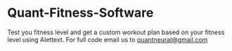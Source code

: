 # Quant-Fitness-Software
Test you fitness level and get a custom workout plan based on your fitness level using AIettext.
For full code email us to quantneural@gmail.com

